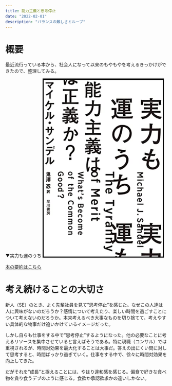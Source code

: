 ```yaml
---
title: 能力主義と思考停止
date: "2022-02-01"
description: "バランスの難しさとループ"
---
```


# 概要

最近流行っている本から、社会人になって以来のもやもやを考えるきっかけができたので、整理してみる。

▼実力も運のうち
<img src="2022-02-01-23-31-05.png" width="75%">

[本の要約はこちら](https://sakudoku.com/review/self-development/tyranny_of_merit)


# 考え続けることの大切さ

新人（SE）のとき、よく先輩社員を見て”思考停止”を感じた。なぜこの人達は人に興味がないのだろうか？感情について考えたり、楽しい時間を過ごすことについて考えないのだろうか。本来考えるべき大事なものを切り捨てて、考えやすい具体的な物事だけ追いかけているイメージだった。

しかし自らも仕事をする中で”思考停止”するようになった。他の必要なことに考えるリソースを集中させていると言えばそうである。特に現職（コンサル）では重視されるが、時間対効果を最大化することは大事だ。答えの出にくい問に対して思考すると、時間ばっかり過ぎていく。仕事をする中で、徐々に時間対効果を向上してきた。

だがそれを”成長”と捉えることには、やはり違和感を感じる。偏食で好きな食べ物を貪り食うデブのように感じる。食欲か承認欲求かの違いしかない。


